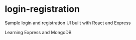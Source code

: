 # login-registration
Sample login and registration UI built with React and Express

Learning Express and MongoDB
